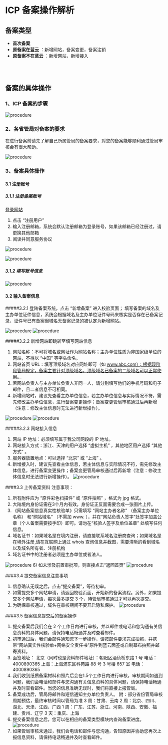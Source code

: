 <properties
	pageTitle="ICP备案操作解析 | Azure"
	description="ICP备案操作解析 - icp backup lanyun add"
	services="pricing-billing-icpbackup"
	documentationCenter=""
	authors="jtong"
	manager="edwinc"
	editor=""
	tags="global-customer-playbook"/>

<tags
	ms.service="global-customer-playbook"
	ms.workload=""
	ms.tgt_pltfrm=""
	ms.devlang="na"
	ms.topic="article"
	ms.date="12/26/2016"
	wacn.date="12/26/2016"
	wacn.lang="en" 
	ms.author="jtong"/>


# ICP 备案操作解析

## 备案类型

- **首次备案** 
- **原备案在蓝云** ：新增网站，备案变更，备案注销
- **原备案不在蓝云** ：新增网站，新增接入
</br>
</br>

## 备案的具体操作

### 1、ICP 备案的步骤

![procedure](./media/procedure.png)

### 2、各省管局对备案的要求

在进行备案前请先了解自己所属管局的备案要求，对您的备案能够顺利通过管局审核会有很大帮助。

![procedure](./media/procedure.png)

### 3、备案具体操作
#### 3.1 注册账号
##### 3.1.1 注册备案账号 
[登录网站](http://icp.cloud.21vianet.com)
1) 点击 “注册用户”
2) 输入注册邮箱，系统会默认注册邮箱为登录账号，如果该邮箱已经注册过，请更换其他邮箱
3) 阅读并同意服务协议

![procedure](./media/procedure.png)

![procedure](./media/procedure.png)

##### 3.1.2 填写账号信息

![procedure](./media/procedure.png)

#### 3.2 输入备案信息
#####3.2.1 登陆备案系统，点击 “新增备案” 进入校验页面；
填写备案的域名及主办单位证件信息，系统会根据域名及主办单位证件号码来核实是否存在已备案记录，证件号已有备案但域名无备案记录的被认定为新增网站。

![procedure](./media/procedure.png)
![procedure](./media/procedure.png)

#####3.2.2 新增网站即跳转至填写网站信息 
1) 网站名称：不可将域名或网址作为网站名称；主办单位性质为非国家级单位的网站，不得以 “中国” 等字头命名。
2) 网站首页 URL：填写顶级域名对应网址即可（如 www.abc.com）；根据现阶段管局规定，备案主要针对顶级域名，顶级域名已备案的二级域名可以正常使用。
3) 若网站负责人与主办单位负责人非同一人，请分别填写他们的手机号码和电子邮件，且二者信息不可相同。
4) 新增网站时，建议先查看主办单位信息，若主办单位信息与实际情况不符，需先修改主办单位信息，进行备案变更操作；备案变更管局审核通过后再新增（注意：修改主体信息时无法进行新增操作）。

![procedure](./media/procedure.png)
![procedure](./media/procedure.png)

#####3.2.3 网站接入信息 
1) 网站 IP 地址：必须填写属于我公司网段的 IP 地址。
2) 网站接入方式：浙江、天津的用户选择 “虚拟主机” ，其他地区用户选择 “其他方式” 。
3) 服务器放置地点：可以选择 “北京” 或 “上海” 。
4) 新增接入时，建议先查看主体信息，若主体信息与实际情况不符，需先修改主体信息，进行备案变更操作；备案变更管局审核通过后再新增（注意：修改主体信息时无法进行新增操作）。
![procedure](./media/procedure.png)

####3.3 上传备案资料
注意事项：
1) 所有附件应为 “原件彩色扫描件” 或 “原件拍照” ，格式为 jpg 格式。
2) 大陆境内身份证需在3个月内有效。身份证正反面需要合成一张图片上传。
3) 《网站备案信息真实性核验单》只需填写 “网站主办者名称” （备案主办单位名称） 和“网站域名” （不需加 www. ），并在“网站负责人签字”处签字加盖公章（个人备案需要按手印）即可。请勿在“核验人签字及单位盖章” 处填写任何信息。
4) 域名证书：如果域名是在境内注册，请直接联系域名注册商查询；如果域名是在境外注册,请在互联网上通过 whois 查询信息并截图，需要清晰的看到域名以及域名所有者、注册机构
5) 域名证书中的注册者必须是主办单位或者法人。

![procedure](./media/procedure.png)
6) 如未涉及前置审批项，则直接点击“返回首页”
![procedure](./media/procedure.png)

####3.4 提交备案信息注意事项
1) 信息确认无误之后，点击“提交备案”，等待初审。
2) 如需提交多个网站申请，请返回校验页面，开始新的备案流程。另外，如果提交多个网站申请，每次最多提交 3 个，待管局审核通过才可以再次提交。  
3) 为确保审核通过，域名在审核期间不要开启隐私保护。
![procedure](./media/procedure.png)

####3.5 备案信息提交后的备案操作
1. 提交备案后我们会在 2 个工作日内进行审核，并以邮件或电话和您沟通有关信息资料的具体问题，请保持电话畅通并及时查看邮件。
2. 初审通过后，我们会邮件通知您下一步操作，请按邮件要求完成拍照，并携带“网站真实性核验单+网络安全责任书”原件到蓝云面签或自制幕布拍照并邮寄资料。
3. 面签地址：
北京（同时也是资料邮件地址）：朝阳区酒仙桥东路 1 号   电话：4000890365
上海：上海浦东区科苑路 88 号 3 号楼 657 室    电话：4000890365
4. 我们收到纸质备案材料和照片后会在1.5个工作日内进行审核，审核期间如遇到问题，我们会电话和邮件与您沟通有关信息资料的具体问题，请保持电话畅通并及时查看邮件。当您的信息准确无误时，我们将直接上报管局。
5. 备案成功后，管局将邮件和短信通知主办单位负责人。
附：部分省份管局审核周期预估，最终审核时间以管局为准
3 周：甘肃、云南
2 周：北京、四川、湖北、天津、江西、广西
1 周：广东、江苏、浙江、河南、陕西、安徽、福建、贵州、辽宁
3 天：重庆、上海
6. 提交备案信息之后，您可以在相应的备案类型模块内查询备案进度。
![procedure](./media/procedure.png)
7. 如果管局审核未通过，我们会电话和邮件与您沟通，告知原因并协助您再次上报信息资料，请保持电话畅通并及时查看邮件。

















